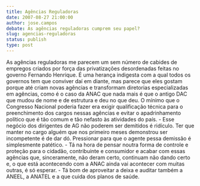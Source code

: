 ```yaml
---
title: Agências Reguladoras
date: 2007-08-27 21:00:00
author: jose.campos
debate: As agências reguladoras cumprem seu papel?
slug: agencias-reguladoras
status: publish 
type: post
---
```


As agências reguladoras me parecem um sem número de cabides de empregos criados por força das privatizações desordenadas feitas no governo Fernando Henrique. É uma herança indigesta com a qual todos os governos tem que conviver daí em diante, mas parece que eles gostam porque até criam novas agências e transformam diretorias especializadas em agências, como é o caso da ANAC que nada mais é que o antigo DAC que mudou de nome e de estrutura e deu no que deu. O mínimo que o Congresso Nacional poderia fazer era exigir qualificação técnica para o preenchimento dos cargos nessas agências e evitar o apadrinhamento político que é tão comum e tão nefasto às atividades do país. - Esse negócio dos dirigentes de AG não poderem ser demitidos é ridículo. Ter que manter no cargo alguém que nos primeiro meses demonstrou ser incompetente é de dar dó. Pressionar para que o agente pessa demissão é simplesmente patético. - Tá na hora de pensar noutra forma de controle e proteção para o cidadão, contribuinte e consumidor e acabar com essas agências que, sinceramente, não deram certo, continuam não dando certo e, o que está acontecendo com a ANAC ainda vai acontecer com muitas outras, é só esperar. - Tá bom de aproveitar a deixa e auditar também a ANEEL, a ANATEL e a que cuida dos planos de saúde.
